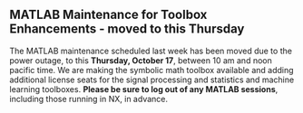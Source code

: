 ## MATLAB Maintenance for Toolbox Enhancements - moved to this Thursday

The MATLAB maintenance scheduled last week has been moved due to the power 
outage, to this **Thursday, October 17**, between 10 am and noon pacific time. 
We are making the symbolic math toolbox available and adding additional license
seats for the signal processing and statistics and machine learning
toolboxes. **Please be sure to log out of any MATLAB sessions**, including
those running in NX, in advance.

